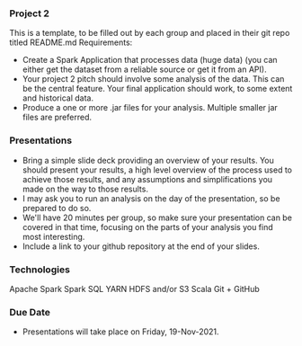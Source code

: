 ### Project 2
This is a template, to be filled out by each group and placed in their git repo titled README.md Requirements:
- Create a Spark Application that processes data (huge data) (you can either get the dataset from a reliable source or get it from an API).
- Your project 2 pitch should involve some analysis of the data. This can be the central feature. Your final application should work, to some extent and historical data.
- Produce a one or more .jar files for your analysis. Multiple smaller jar files are preferred.

### Presentations
- Bring a simple slide deck providing an overview of your results. You should present your results, a high level overview of the process used to achieve those results, and any assumptions and simplifications you made on the way to those results.
- I may ask you to run an analysis on the day of the presentation, so be prepared to do so.
- We'll have 20 minutes per group, so make sure your presentation can be covered in that time, focusing on the parts of your analysis you find most interesting.
- Include a link to your github repository at the end of your slides.

### Technologies
Apache Spark
Spark SQL
YARN
HDFS and/or S3
Scala
Git + GitHub

### Due Date
- Presentations will take place on Friday, 19-Nov-2021.
